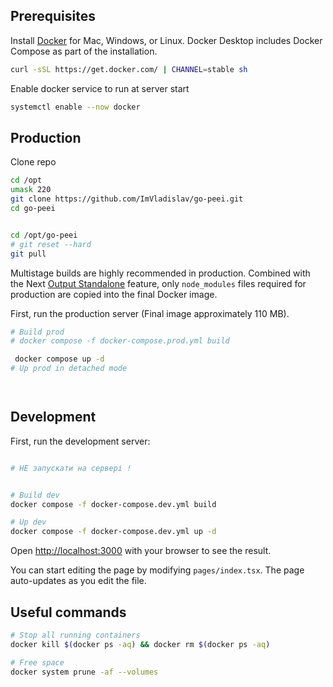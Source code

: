 ## Prerequisites

Install [Docker](https://docs.docker.com/get-docker) for Mac, Windows, or Linux. Docker Desktop includes Docker Compose as part of the installation.

```bash
curl -sSL https://get.docker.com/ | CHANNEL=stable sh
```

Enable docker service to run at server start

```bash
systemctl enable --now docker
```

## Production

Clone repo

```bash
cd /opt
umask 220
git clone https://github.com/ImVladislav/go-peei.git
cd go-peei


cd /opt/go-peei
# git reset --hard
git pull

```

Multistage builds are highly recommended in production. Combined with the Next [Output Standalone](https://nextjs.org/docs/advanced-features/output-file-tracing#automatically-copying-traced-files) feature, only `node_modules` files required for production are copied into the final Docker image.

First, run the production server (Final image approximately 110 MB).

```bash
# Build prod
# docker compose -f docker-compose.prod.yml build

 docker compose up -d
# Up prod in detached mode




```

## Development

First, run the development server:

```bash

# НЕ запускати на сервері !


# Build dev
docker compose -f docker-compose.dev.yml build

# Up dev
docker compose -f docker-compose.dev.yml up -d
```

Open [http://localhost:3000](http://localhost:3000) with your browser to see the result.

You can start editing the page by modifying `pages/index.tsx`. The page auto-updates as you edit the file.

## Useful commands

```bash
# Stop all running containers
docker kill $(docker ps -aq) && docker rm $(docker ps -aq)

# Free space
docker system prune -af --volumes
```
